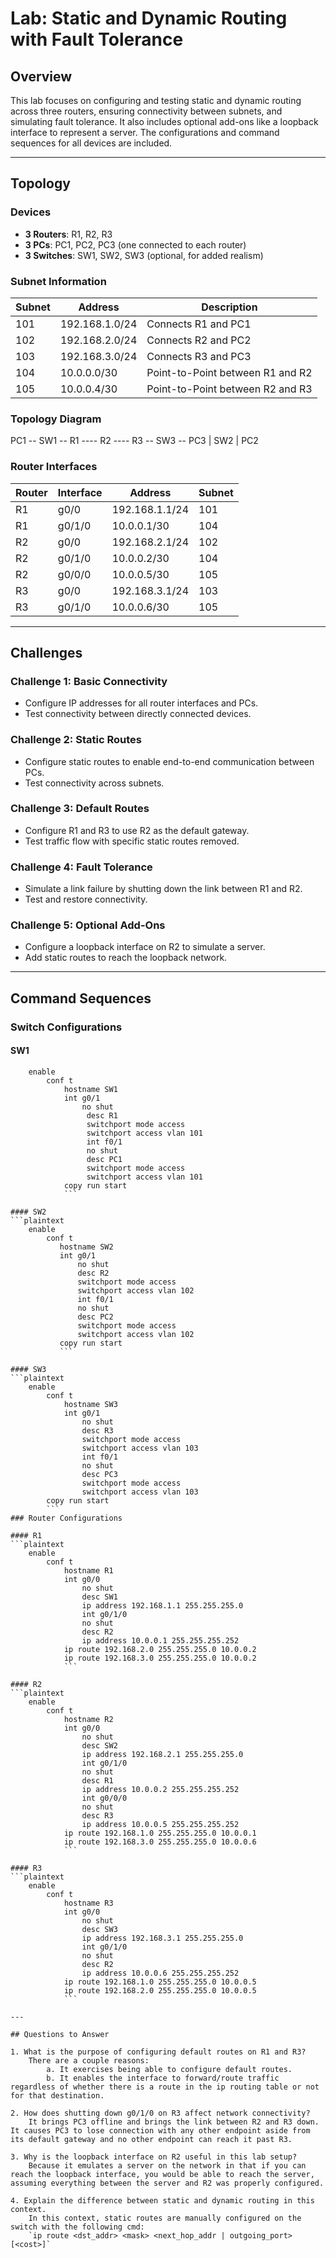 # Lab: Static and Dynamic Routing with Fault Tolerance

## Overview
This lab focuses on configuring and testing static and dynamic routing across three routers, ensuring connectivity between subnets, and simulating fault tolerance. It also includes optional add-ons like a loopback interface to represent a server. The configurations and command sequences for all devices are included.

---

## Topology

### Devices
- **3 Routers**: R1, R2, R3
- **3 PCs**: PC1, PC2, PC3 (one connected to each router)
- **3 Switches**: SW1, SW2, SW3 (optional, for added realism)

### Subnet Information
| Subnet  | Address        | Description                        |
|---------|----------------|------------------------------------|
| 101     | 192.168.1.0/24 | Connects R1 and PC1                |
| 102     | 192.168.2.0/24 | Connects R2 and PC2                |
| 103     | 192.168.3.0/24 | Connects R3 and PC3                |
| 104     | 10.0.0.0/30    | Point-to-Point between R1 and R2   |
| 105     | 10.0.0.4/30    | Point-to-Point between R2 and R3   |

### Topology Diagram

PC1 -- SW1 -- R1 ---- R2 ---- R3 -- SW3 -- PC3 
                      |
                      SW2
                      |
                      PC2

### Router Interfaces

| Router | Interface | Address          | Subnet |
|--------|-----------|------------------|--------|
| R1     | g0/0      | 192.168.1.1/24   | 101    |
| R1     | g0/1/0    | 10.0.0.1/30      | 104    |
| R2     | g0/0      | 192.168.2.1/24   | 102    |
| R2     | g0/1/0    | 10.0.0.2/30      | 104    |
| R2     | g0/0/0    | 10.0.0.5/30      | 105    |
| R3     | g0/0      | 192.168.3.1/24   | 103    |
| R3     | g0/1/0    | 10.0.0.6/30      | 105    |

---

## Challenges

### Challenge 1: Basic Connectivity
- Configure IP addresses for all router interfaces and PCs.
- Test connectivity between directly connected devices.

### Challenge 2: Static Routes
- Configure static routes to enable end-to-end communication between PCs.
- Test connectivity across subnets.

### Challenge 3: Default Routes
- Configure R1 and R3 to use R2 as the default gateway.
- Test traffic flow with specific static routes removed.

### Challenge 4: Fault Tolerance
- Simulate a link failure by shutting down the link between R1 and R2.
- Test and restore connectivity.

### Challenge 5: Optional Add-Ons
- Configure a loopback interface on R2 to simulate a server.
- Add static routes to reach the loopback network.

---

## Command Sequences

### Switch Configurations

#### SW1
```plaintext
    enable
        conf t
            hostname SW1
            int g0/1
                no shut
                 desc R1
                 switchport mode access
                 switchport access vlan 101
                 int f0/1
                 no shut
                 desc PC1
                 switchport mode access
                 switchport access vlan 101
            copy run start
            ```

#### SW2
```plaintext
    enable
        conf t
           hostname SW2
           int g0/1
               no shut
               desc R2
               switchport mode access
               switchport access vlan 102
               int f0/1
               no shut
               desc PC2
               switchport mode access
               switchport access vlan 102
           copy run start
           ```

#### SW3       
```plaintext
    enable
        conf t
            hostname SW3
            int g0/1
                no shut
                desc R3
                switchport mode access
                switchport access vlan 103
                int f0/1
                no shut
                desc PC3
                switchport mode access
                switchport access vlan 103
        copy run start
        ```
### Router Configurations        

#### R1
```plaintext
    enable
        conf t
            hostname R1
            int g0/0
                no shut
                desc SW1
                ip address 192.168.1.1 255.255.255.0
                int g0/1/0
                no shut
                desc R2
                ip address 10.0.0.1 255.255.255.252
            ip route 192.168.2.0 255.255.255.0 10.0.0.2
            ip route 192.168.3.0 255.255.255.0 10.0.0.2
            ```

#### R2
```plaintext
    enable
        conf t
            hostname R2
            int g0/0
                no shut
                desc SW2
                ip address 192.168.2.1 255.255.255.0
                int g0/1/0
                no shut
                desc R1
                ip address 10.0.0.2 255.255.255.252
                int g0/0/0
                no shut
                desc R3
                ip address 10.0.0.5 255.255.255.252
            ip route 192.168.1.0 255.255.255.0 10.0.0.1
            ip route 192.168.3.0 255.255.255.0 10.0.0.6
            ```

#### R3
```plaintext
    enable
        conf t
            hostname R3
            int g0/0
                no shut
                desc SW3
                ip address 192.168.3.1 255.255.255.0
                int g0/1/0
                no shut
                desc R2
                ip address 10.0.0.6 255.255.255.252
            ip route 192.168.1.0 255.255.255.0 10.0.0.5
            ip route 192.168.2.0 255.255.255.0 10.0.0.5
            ```

---

## Questions to Answer

1. What is the purpose of configuring default routes on R1 and R3?
    There are a couple reasons:
        a. It exercises being able to configure default routes.
        b. It enables the interface to forward/route traffic regardless of whether there is a route in the ip routing table or not for that destination.

2. How does shutting down g0/1/0 on R3 affect network connectivity?
    It brings PC3 offline and brings the link between R2 and R3 down. It causes PC3 to lose connection with any other endpoint aside from its default gateway and no other endpoint can reach it past R3. 

3. Why is the loopback interface on R2 useful in this lab setup?
    Because it emulates a server on the network in that if you can reach the loopback interface, you would be able to reach the server, assuming everything between the server and R2 was properly configured. 

4. Explain the difference between static and dynamic routing in this context. 
    In this context, static routes are manually configured on the switch with the following cmd:
    `ip route <dst_addr> <mask> <next_hop_addr | outgoing_port> [<cost>]`
